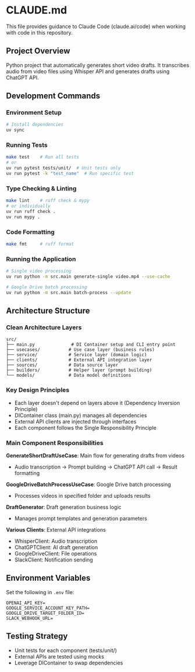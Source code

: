 # CLAUDE.md

This file provides guidance to Claude Code (claude.ai/code) when working with code in this repository.

## Project Overview
Python project that automatically generates short video drafts. It transcribes audio from video files using Whisper API and generates drafts using ChatGPT API.

## Development Commands

### Environment Setup
```bash
# Install dependencies
uv sync
```

### Running Tests
```bash
make test    # Run all tests
# or
uv run pytest tests/unit/  # Unit tests only
uv run pytest -k "test_name"  # Run specific test
```

### Type Checking & Linting
```bash
make lint    # ruff check & mypy
# or individually
uv run ruff check .
uv run mypy .
```

### Code Formatting
```bash
make fmt     # ruff format
```

### Running the Application
```bash
# Single video processing
uv run python -m src.main generate-single video.mp4 --use-cache

# Google Drive batch processing
uv run python -m src.main batch-process --update
```

## Architecture Structure

### Clean Architecture Layers
```
src/
├── main.py              # DI Container setup and CLI entry point
├── usecases/           # Use case layer (business rules)
├── service/            # Service layer (domain logic)
├── clients/            # External API integration layer
├── sources/            # Data source layer
├── builders/           # Helper layer (prompt building)
└── models/             # Data model definitions
```

### Key Design Principles
- Each layer doesn't depend on layers above it (Dependency Inversion Principle)
- DIContainer class (main.py) manages all dependencies
- External API clients are injected through interfaces
- Each component follows the Single Responsibility Principle

### Main Component Responsibilities

**GenerateShortDraftUseCase**: Main flow for generating drafts from videos
- Audio transcription → Prompt building → ChatGPT API call → Result formatting

**GoogleDriveBatchProcessUseCase**: Google Drive batch processing
- Processes videos in specified folder and uploads results

**DraftGenerator**: Draft generation business logic
- Manages prompt templates and generation parameters

**Various Clients**: External API integrations
- WhisperClient: Audio transcription
- ChatGPTClient: AI draft generation
- GoogleDriveClient: File operations
- SlackClient: Notification sending

## Environment Variables
Set the following in `.env` file:
```
OPENAI_API_KEY=
GOOGLE_SERVICE_ACCOUNT_KEY_PATH=
GOOGLE_DRIVE_TARGET_FOLDER_ID=
SLACK_WEBHOOK_URL=
```

## Testing Strategy
- Unit tests for each component (tests/unit/)
- External APIs are tested using mocks
- Leverage DIContainer to swap dependencies